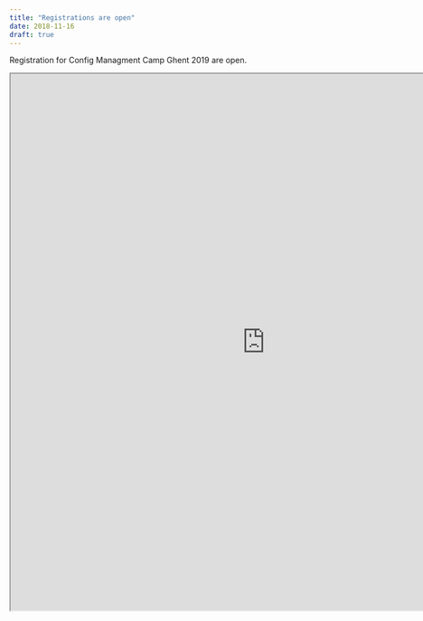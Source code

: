 ```yaml
---
title: "Registrations are open"
date: 2018-11-16
draft: true
---
```



Registration for Config Managment Camp Ghent 2019 are open.

<iframe src="https://registration.cfgmgmtcamp.be/ghent/2019/" width="900px" height="950px"></iframe>
